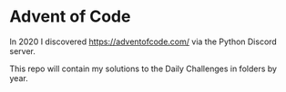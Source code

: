 # Advent of Code

In 2020 I discovered https://adventofcode.com/ via the Python Discord server. 

This repo will contain my solutions to the Daily Challenges in folders by year.
